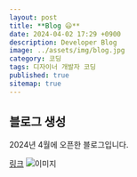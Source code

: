 ```yaml
---
layout: post
title: **Blog 😃**
date: 2024-04-02 17:29 +0900
description: Developer Blog
image: ../assets/img/blog.jpg
category: 코딩 
tags: 디자이너 개발자 코딩
published: true
sitemap: true
---
```


## 블로그 생성
2024년 4월에 오픈한 블로그입니다.


[링크](https://github.com/Hyeji1364/class2024)
![이미지](../assets/img/blog.jpg)

